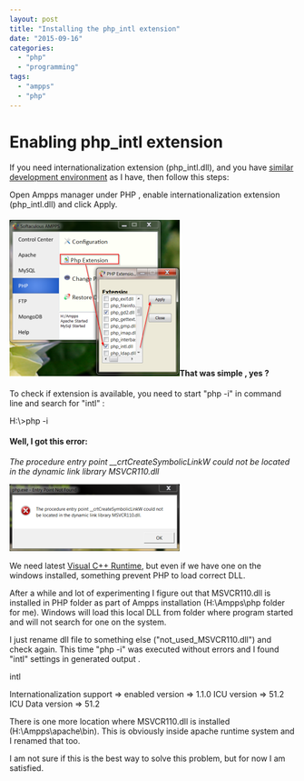 ```yaml
---
layout: post
title: "Installing the php_intl extension"
date: "2015-09-16"
categories: 
  - "php"
  - "programming"
tags: 
  - "ampps"
  - "php"
---
```


# Enabling php\_intl extension

If you need internationalization extension (php\_intl.dll), and you have [similar development environment](http://bisaga.com/blog/programming/php-development-environment-on-windows/) as I have, then follow this steps:

Open Ampps manager under PHP , enable internationalization extension (php\_intl.dll) and click Apply.

#### [![2015-09-16 22_41_09-Program Manager](assets/images/2015-09-16-22_41_09-Program-Manager-300x275.png)](http://bisaga.com/blog/wp-content/uploads/2015/09/2015-09-16-22_41_09-Program-Manager.png)That was simple , yes ?

To check if extension is available, you need to start "php -i" in command line and search for "intl" :

H:\\>php -i

#### Well, I got this error:

_The procedure entry point \_\_crtCreateSymbolicLinkW could not be located in the dynamic link library MSVCR110.dll_

[![The procedure entry point __crtCreateSymbolicLinkW could not be located in the dynamic link library MSVCR110.dll](assets/images/2015-09-16-22_52_00-php.exe-Entry-Point-Not-Found-300x118.png)](http://bisaga.com/blog/wp-content/uploads/2015/09/2015-09-16-22_52_00-php.exe-Entry-Point-Not-Found.png)

We need latest [Visual C++ Runtime](http://www.microsoft.com/en-us/download/details.aspx?id=30679), but even if we have one on the windows installed, something prevent PHP to load correct DLL.

After a while and lot of experimenting I figure out that MSVCR110.dll is installed in PHP folder as part of Ampps installation (H:\\Ampps\\php folder for me). Windows will load this local DLL from folder where program started and will not search for one on the system.

I just rename dll file to something else ("not\_used\_MSVCR110.dll") and check again. This time "php -i" was executed without errors and I found "intl" settings in generated output .

intl

Internationalization support => enabled
version => 1.1.0
ICU version => 51.2
ICU Data version => 51.2

There is one more location where MSVCR110.dll is installed (H:\\Ampps\\apache\\bin). This is obviously inside apache runtime system and I renamed that too.

I am not sure if this is the best way to solve this problem, but for now I am satisfied.
